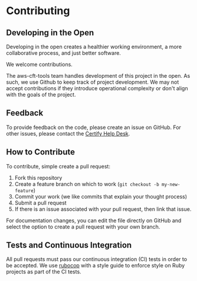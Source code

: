 # Contributing

## Developing in the Open

Developing in the open creates a healthier working environment, a more collaborative process,
and just better software.

We welcome contributions.

The aws-cft-tools team handles development of this project in the open. As such, we use Github
to keep track of project development. We may not accept contributions if they introduce operational
complexity or don't align with the goals of the project.

## Feedback

To provide feedback on the code, please create an issue on GitHub. For other issues, please contact
the [Certify Help Desk](mailto:help@certify.sba.gov).

## How to Contribute

To contribute, simple create a pull request:

1. Fork this repository
2. Create a feature branch on which to work (`git checkout -b my-new-feature`)
3. Commit your work (we like commits that explain your thought process)
4. Submit a pull request
5. If there is an issue associated with your pull request, then link that issue.

For documentation changes, you can edit the file directly on GitHub and select the option to create a pull
request with your own branch.

## Tests and Continuous Integration

All pull requests must pass our continuous integration (CI) tests in order to be accepted.
We use [rubocop](https://github.com/bbatsov/rubocop) with a style guide to enforce style on Ruby
projects as part of the CI tests.
